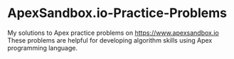 # ApexSandbox.io-Practice-Problems
My solutions to Apex practice problems on https://www.apexsandbox.io
These problems are helpful for developing algorithm skills using Apex programming language.

